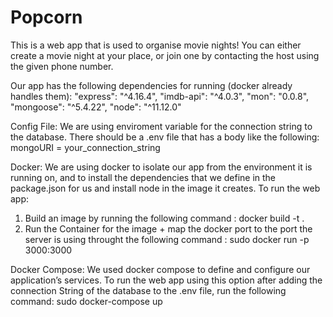 # Popcorn
This is a web app that is used to organise movie nights! You can either create a movie night at your place, or join one by contacting the host using the given phone number.

Our app has the following dependencies for running (docker already handles them):
    "express": "^4.16.4",
    "imdb-api": "^4.0.3",
    "mon": "0.0.8",
    "mongoose": "^5.4.22",
    "node": "^11.12.0"
    
Config File:
    We are using enviroment variable for the connection string to the database. There should be a .env file that has a body like the following:
    mongoURI = your_connection_string
  
Docker:
    We are using docker to isolate our app from the environment it is running on, and to install the dependencies that we define in the package.json for us and install node in the image it creates.
To run the web app:

1. Build an image by running the following command : 
            docker build -t <image-name> .
2. Run the Container for the image + map the docker port to the port the server is using throught the following command :
            sudo docker run -p 3000:3000 <image-name>
    
Docker Compose:
    We used docker compose to define and configure our application’s services. To run the web app using this option after adding the connection String of the database to the .env file, run the following command: 
            sudo docker-compose up
